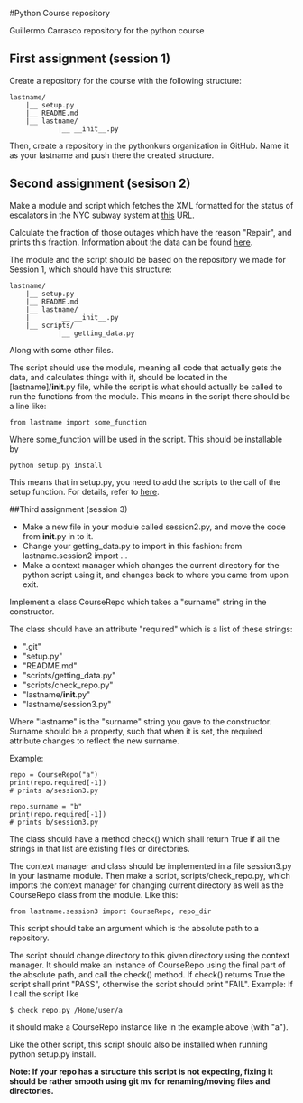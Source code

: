 #Python Course repository

Guillermo Carrasco repository for the python course

## First assignment (session 1)
Create a repository for the course with the following structure:

    lastname/
        |__ setup.py
        |__ README.md
        |__ lastname/
                |__ __init__.py

Then, create a repository in the pythonkurs organization in GitHub. Name it as 
your lastname and push there the created structure.

## Second assignment (sesison 2)
Make a module and script which fetches the XML formatted for the status of escalators
in the NYC subway system at [this](http://www.grandcentral.org/developers/data/nyct/nyct_ene.xml) URL.

Calculate the fraction of those outages which have the reason "Repair", and prints this fraction.
Information about the data can be found [here](http://www.grandcentral.org/developers/download.html).

The module and the script should be based on the repository we made for Session 1, which should have this structure:

    lastname/
        |__ setup.py
        |__ README.md
        |__ lastname/
        |       |__ __init__.py
        |__ scripts/
                |__ getting_data.py

Along with some other files.

The script should use the module, meaning all code that actually gets the data, 
and calculates things with it, should be located in the [lastname]/__init__.py file,
while the script is what should actually be called to run the functions from the module.
This means in the script there should be a line like:

    from lastname import some_function

Where some_function will be used in the script. This should be installable by 

    python setup.py install

This means that in setup.py, you need to add the scripts to the call of the setup function.
For details, refer to [here](http://peak.telecommunity.com/DevCenter/setuptools#basic-use).

##Third assignment (session 3)
* Make a new file in your module called session2.py, and move the code from __init__.py in to it.
* Change your getting_data.py to import in this fashion: from lastname.session2 import ...
* Make a context manager which changes the current directory for the python script using it, and changes back to where you came from upon exit.

Implement a class CourseRepo which takes a "surname" string in the constructor.

The class should have an attribute "required" which is a list of these strings:

* ".git"
* "setup.py"
* "README.md"
* "scripts/getting_data.py"
* "scripts/check_repo.py"
* "lastname/__init__.py"
* "lastname/session3.py"

Where "lastname" is the "surname" string you gave to the constructor. Surname should be a 
property, such that when it is set, the required attribute changes to reflect the new surname.

Example:

    repo = CourseRepo("a")
    print(repo.required[-1])
    # prints a/session3.py

    repo.surname = "b"
    print(repo.required[-1])
    # prints b/session3.py

The class should have a method check() which shall return True if all the strings
in that list are existing files or directories.

The context manager and class should be implemented in a file session3.py in your lastname module.
Then make a script, scripts/check_repo.py, which imports the context manager for 
changing current directory as well as the CourseRepo class from the module. Like this:

    from lastname.session3 import CourseRepo, repo_dir

This script should take an argument which is the absolute path to a repository.

The script should change directory to this given directory using the context manager.
It should make an instance of CourseRepo using the final part of the absolute path,
and call the check() method. If check() returns True the script shall print "PASS",
otherwise the script should print "FAIL".
Example: If I call the script like

    $ check_repo.py /Home/user/a

it should make a CourseRepo instance like in the example above (with "a").

Like the other script, this script should also be installed when running python setup.py install.

__Note: If your repo has a structure this script is not expecting, fixing it should be rather smooth using git mv for renaming/moving files and directories.__